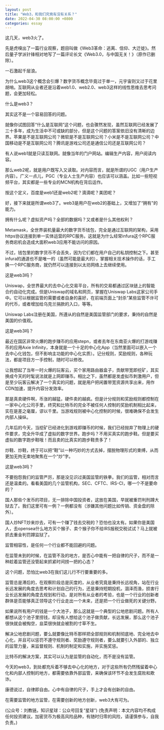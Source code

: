 ```yaml
---
layout: post
title: "Web3，和我们究竟有没有关系？"
date: 2022-04-30 08:00:00 +0800
categories: essay
---
```


这几天，web3火了。

先是虎嗅出了一篇行业观察，题目叫做《Web3革命：逃离、信仰、大迁徙》。然后量子学派针锋相对地写了一篇评论长文《Web3.0，与中国无关！》（原作已删除）。

一石激起千层浪。

为什么web3这个概念会引爆？数字货币概念毕竟过于单一，元宇宙则又过于花里胡哨。互联网从业者还是沿着web1.0、web2.0、web3这样的线性思维去思考问题，会更加轻松。

什么是web3？

其实这不是一个容易回答的问题。

就像你试图回答“什么是互联网”这个问题，也会骤然发现，虽然互联网已经发展了三十多年，成为生活中不可或缺的部分，但是这个问题的答案依旧没有清晰的边界。苹果是不是互联网公司？微软是不是互联网公司？小米是不是互联网公司？中国移动是不是互联网公司？腾讯是游戏公司还是通信公司还是互联网公司？

有人说web1就是只读互联网。就像当年的门户网站。编辑生产内容，用户阅读内容。

那么web2呢，就是用户既写入又读取。对内容而言，就是所谓的UGC（用户生产内容）。广义一点儿，PGC（专业人士生产内容）也应该可以涵盖。比如一些短视频平台，其实都是一些专业的MCN机构在背后运作。

按这个定义，百度是web1还是web2呢？滴滴呢？美团呢？

好，接下来就是所谓web3了。web3是用户在web2的基础上，又增加了“拥有”的能力。

拥有什么呢？虚拟资产吗？全部的数据吗？又或者是什么其他权利？

Metamask，全世界装机量最大的数字货币钱包，完全是通过互联网的架构，采用https协议连接到单一实体运营的RPC服务。这就是为什么经常infura这个RPC服务商宕机会造成大面积web3应用不能访问的原因。

不过，钱包里的数字货币不会丢失，因为它们都在用户自己的私钥控制之下。甚至infura的通道也不是唯一的（虽然可能是最大的），掌握相关技术操作的话，手工换一个RPC服务商，就仍然可以连接到以太坊网络上去继续使用。

这是web3吗？

Uniswap，全世界最大的去中心化交易平台，所有的交易都通过区块链上的智能合约自动化完成。但是Uniswap的域名和网页，掌握在Uniswap Labs这家公司手中。它可以根据监管的需要或者自身的喜好，在前端页面上“封杀”某些监管不许可的代币，或者增加给乌克兰捐款的入口，等等。

Uniswap Labs注册在美国，所遵从的自然是美国监管部门的要求，秉持的自然是美国的价值观。

这是web3吗？

最近在国区非常火爆的跑步赚币的应用stepn，或者去年在东南亚火爆的打游戏赚币的应用Axie Infinity，本身就是一个十足的中心化App（当然里面可以嵌入一个去中心化钱包，但不影响主功能的中心化实质）。记分规则，奖励规则，各种玩法，都是项目方一手控制，随时可以修改。

让我想起了当年一时火爆的玩客云，买个家用路由器盒子，贡献带宽即挖矿，其实换成今天的时髦说法就是上网即赚币。相比之下，虽然都是发虚拟币刺激用户，但是至少玩客云解决了一个真实的问题，就是用户把闲置带宽资源共享出来，用作CDN加速，提升内容分发效率。

那是真卖硬件啊，币涨的越猛，硬件卖的越疯。但是计分规则和奖励规则都控制在一家中心化公司手里，终究和比特币的完全不被任何人控制的奖励机制相比起来，实在是差之毫厘，谬以千里。当游戏规则被中心化控制的时候，很难确保不会发生内部人操纵。

几年后的今天，当挖矿已经进化到游戏即赚币的时候，我们已经抛弃了物理上的硬件要求，完全升华成了虚拟的数字世界。跑步吗？不用买真实的跑步鞋。但是要买虚拟的数字跑步鞋哦！而且卖的比真实的跑步鞋贵多了！

炒鞋、炒鞋，终于可以把“鞋”以一种巧妙的方式去掉，摆脱物理形式的束缚，从而更加无拘无束地聚焦在一个“炒”字。

这是web3吗？

不要抱怨我们的监管严厉，那是没见识过美国监管的铁拳。我们的监管，相对而言还是温柔的。看看美国的几个监管机构，SEC、CFTC、IRS-CI，哪一个不是要命的？

国人那些个发币的项目，无一排除中国投资者，这放在美国，早就被重罚判刑蹲大狱去了。我们这里可有一例？一例都没有（涉嫌其他问题比如传销、资金盘的除外）。

国人炒NFT炒来炒去，可有一个赚了钱去交税的？恐怕也没太有。如果你是美国人，去opensea什么地方买个猴子、卖个猴子你不给IRS报税交税试试？马上就被抓去重金判罚蹲监狱了。

监管相容性，是任何一个行业都不能回避的问题。

在监管未到的时候，在监管不及的地方，是否心中能有一把自律的尺子，而不是一种趁着监管还没管起来抓紧时间捞一把的心态？

这个问题，恐怕比web3在我们这儿行不行要重要的多。

监管总是滞后的，在观察阶段总是灰度的，从业者究竟是秉持长远视角，站在行业长远发展的角度去思考和计划自己的行为，还是秉持短期投机，涸泽而渔，损害行业长远发展的角度去规划和行动，是对所有从业者的考验，也是一个行业的创新者群体是否能够真正领导这个行业走出一个未来，还是把一个行业做死的关键分野。

如果说所有用户的钱是一个大池子，那么这就是一个典型的公地悲剧问题。所有人都想从这个池子里捞钱，却没有人想给这个池子做贡献，长远发展，那么这个池子很快就会被掏空，韭菜很快就会被割的寸草不生。

解决公地悲剧问题，要么就要像比特币那样把全部规则和机制彻底地、完全地去中心化，并且可以惩罚不遵守规则者、奖励遵守规则者，要么就要引入外部的、独立的监管力量，来监督规则、机制的制定和实施，并实施奖惩。

比特币的解决方案，其实可以认为是监管的自动化，而不是没有监管。

今天的web3，到处都充斥着不够去中心化的地方，对于这些所有仍然残留着中心化和内部人控制的地方，都需要依靠外部监管，来确保该环节不会发生腐败和欺诈。

康德说过，自律即自由。心中有自律的尺子，手上才会有创新的自由。

在需要监管的地方监管，在需要创新的地方创新，web3大有可为。

(公众号：刘教链。知识星球：公众号回复“星球”)
(免责声明：本文内容均不构成任何投资建议。加密货币为极高风险品种，有随时归零的风险，请谨慎参与，自我负责。)